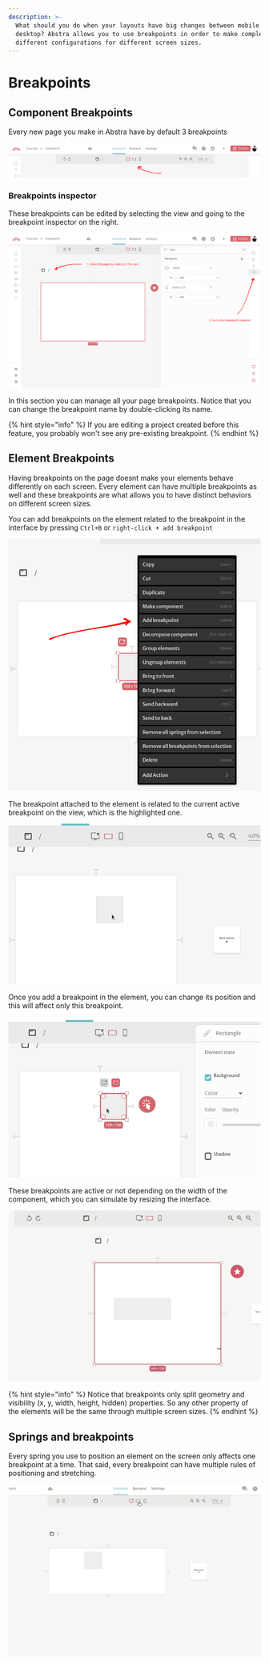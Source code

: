 ```yaml
---
description: >-
  What should you do when your layouts have big changes between mobile and
  desktop? Abstra allows you to use breakpoints in order to make complete
  different configurations for different screen sizes.
---
```


# Breakpoints

## Component Breakpoints

Every new page you make in Abstra have by default 3 breakpoints

![3 breakpoints created for every new page](<../../.gitbook/assets/image (63).png>)

### Breakpoints inspector

These breakpoints can be edited by selecting the view and going to the breakpoint inspector on the right.

![Going to the breakpoint inspector](<../../.gitbook/assets/image (67) (1).png>)

In this section you can manage all your page breakpoints. Notice that you can change the breakpoint name by double-clicking its name.

{% hint style="info" %}
If you are editing a project created before this feature, you probably won't see any pre-existing breakpoint.
{% endhint %}

## Element Breakpoints

Having breakpoints on the page doesnt make your elements behave differently on each screen. Every element can have multiple breakpoints as well and these breakpoints are what allows you to have distinct behaviors on different screen sizes.

You can add breakpoints on the element related to the breakpoint in the interface by pressing `Ctrl+B` or `right-click + add breakpoint`

![Adding breakpoints on elements](<../../.gitbook/assets/image (64) (1).png>)

The breakpoint attached to the element is related to the current active breakpoint on the view, which is the highlighted one.

![Adding breakpoints on the elements related to the view](../../.gitbook/assets/element-breakpoint.gif)

Once you add a breakpoint in the element, you can change its position and this will affect only this breakpoint.

![You can check multiple behaviors of the element by clicking in the breakpoints](../../.gitbook/assets/element-breakpoint-in-action.gif)

These breakpoints are active or not depending on the width of the component, which you can simulate by resizing the interface.

![Resizingthe component can trigger multiple breakpoints](../../.gitbook/assets/breakpoints-resizing.gif)

{% hint style="info" %}
Notice that breakpoints only split geometry and visibility (x, y, width, height, hidden) properties. So any other property of the elements will be the same through multiple screen sizes.
{% endhint %}

## Springs and breakpoints

Every spring you use to position an element on the screen only affects one breakpoint at a time. That said, every breakpoint can have multiple rules of positioning and stretching.

![Navbar turned into sidebar](../../.gitbook/assets/sidebar-navbar.gif)
